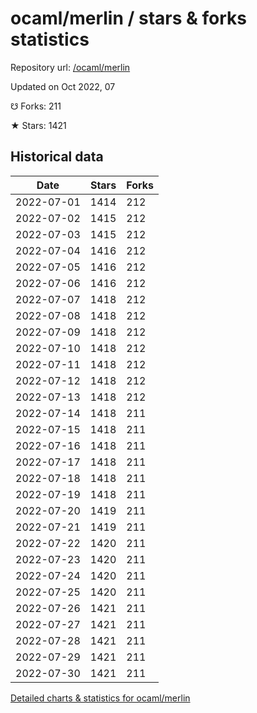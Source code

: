 # ocaml/merlin / stars & forks statistics

Repository url: [/ocaml/merlin](https://github.com/ocaml/merlin)

Updated on Oct 2022, 07

☋ Forks: 211

★ Stars: 1421

## Historical data
| Date | Stars | Forks |
|------|-------|-------|
| 2022-07-01 | 1414 | 212 | 
| 2022-07-02 | 1415 | 212 | 
| 2022-07-03 | 1415 | 212 | 
| 2022-07-04 | 1416 | 212 | 
| 2022-07-05 | 1416 | 212 | 
| 2022-07-06 | 1416 | 212 | 
| 2022-07-07 | 1418 | 212 | 
| 2022-07-08 | 1418 | 212 | 
| 2022-07-09 | 1418 | 212 | 
| 2022-07-10 | 1418 | 212 | 
| 2022-07-11 | 1418 | 212 | 
| 2022-07-12 | 1418 | 212 | 
| 2022-07-13 | 1418 | 212 | 
| 2022-07-14 | 1418 | 211 | 
| 2022-07-15 | 1418 | 211 | 
| 2022-07-16 | 1418 | 211 | 
| 2022-07-17 | 1418 | 211 | 
| 2022-07-18 | 1418 | 211 | 
| 2022-07-19 | 1418 | 211 | 
| 2022-07-20 | 1419 | 211 | 
| 2022-07-21 | 1419 | 211 | 
| 2022-07-22 | 1420 | 211 | 
| 2022-07-23 | 1420 | 211 | 
| 2022-07-24 | 1420 | 211 | 
| 2022-07-25 | 1420 | 211 | 
| 2022-07-26 | 1421 | 211 | 
| 2022-07-27 | 1421 | 211 | 
| 2022-07-28 | 1421 | 211 | 
| 2022-07-29 | 1421 | 211 | 
| 2022-07-30 | 1421 | 211 | 


[Detailed charts & statistics for ocaml/merlin](https://reviewgithub.com/rep/ocaml/merlin)
